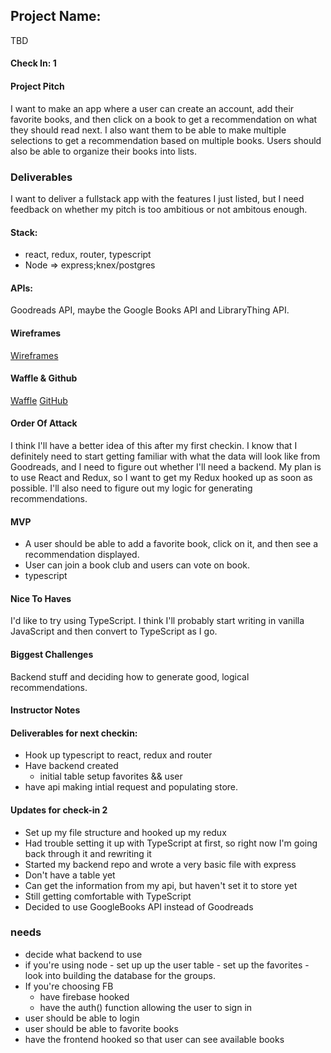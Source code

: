 ## Project Name:
  
 TBD
 
  #### Check In: 1
  
  #### Project Pitch
  
 I want to make an app where a user can create an account, add their favorite books, and then click on a book to get a recommendation 
 on what they should read next. I also want them to be able to make multiple selections to get a recommendation based on multiple books.
 Users should also be able to organize their books into lists.
 
  ### Deliverables
  
 I want to deliver a fullstack app with the features I just listed, but I need feedback on whether my pitch is too ambitious or not ambitous enough.
 
  #### Stack:
 - react, redux, router, typescript 
 - Node => express;knex/postgres
  
  #### APIs:
  
 Goodreads API, maybe the Google Books API and LibraryThing API.
 
  #### Wireframes
  
 [Wireframes](http://imgur.com/a/X8kEk)
 
  #### Waffle & Github
  
 [Waffle](https://waffle.io/tylerjhevia/personal-project)
 [GitHub](https://github.com/tylerjhevia/personal-project)
 
  #### Order Of Attack
  
 I think I'll have a better idea of this after my first checkin. I know that I definitely need to start getting familiar with 
 what the data will look like from Goodreads, and I need to figure out whether I'll need a backend. My plan is to use React and Redux, 
 so I want to get my Redux hooked up as soon as possible. I'll also need to figure out my logic for generating recommendations. 
 
  #### MVP
  
 - A user should be able to add a favorite book, click on it, and then see a recommendation displayed.
 - User can join a book club and users can vote on book. 
 - typescript 
 
  #### Nice To Haves
  
 I'd like to try using TypeScript. I think I'll probably start writing in vanilla JavaScript and then convert to TypeScript as I 
 go.
 
  #### Biggest Challenges
  
 Backend stuff and deciding how to generate good, logical recommendations.
 
  #### Instructor Notes
  
  #### Deliverables for next checkin:

  - Hook up typescript to react, redux and router 
  - Have backend created 
      - initial table setup favorites && user 
  - have api making intial request and populating store. 
  
  #### Updates for check-in 2

  - Set up my file structure and hooked up my redux
  - Had trouble setting it up with TypeScript at first, so right now I'm going back through it and rewriting it
  - Started my backend repo and wrote a very basic file with express
  - Don't have a table yet
  - Can get the information from my api, but haven't set it to store yet
  - Still getting comfortable with TypeScript
  - Decided to use GoogleBooks API instead of Goodreads

### needs 

- decide what backend to use 
- if you're using node 
      - set up up the user table 
      - set up the favorites 
      - look into building the database for the groups. 
- If you're choosing FB 
    - have firebase hooked 
    - have the auth() function allowing the user to sign in 
- user should be able to login 
- user should be able to favorite books 
- have the frontend hooked so that user can see available books

